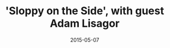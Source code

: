 ---
date:          "2015-05-07"
podcast:       "The Talk Show With John Gruber"
title:         "'Sloppy on the Side', with guest Adam Lisagor"
summary:       "John Gruber talks with his longtime friend Adam Lisagor. The topic of the day is general excitement about the just-released Apple Watch, given the understanding that Apple doesn't release brand-new-things all that often. A fun conversation, with some valuable insight and observations about the potential future of the platform."
url-audio:     "http://feeds.soundcloud.com/stream/204451292-thetalkshow-118a.mp3"
url-web:       "http://daringfireball.net/thetalkshow/2015/05/07/ep-118"
---